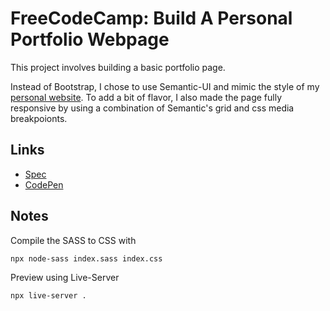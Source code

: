 # FreeCodeCamp: Build A Personal Portfolio Webpage

This project involves building a basic portfolio page.

Instead of Bootstrap, I chose to use Semantic-UI and mimic the style of my [personal website][personal]. To add a bit of flavor, I also made the page fully responsive by using a combination of Semantic's grid and css media breakpoionts.

## Links 

- [Spec][spec]
- [CodePen][codepen]

## Notes

Compile the SASS to CSS with

```bash
npx node-sass index.sass index.css
```

Preview using Live-Server

```bash
npx live-server .
```

[spec]: https://www.freecodecamp.org/challenges/build-a-personal-portfolio-webpage
[codepen]: https://codepen.io/evanplaice/full/rpyPpM/
[personal]: http://evanplaice.com
